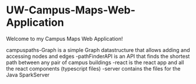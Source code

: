 # UW-Campus-Maps-Web-Application

Welcome  to my Campus Maps Web Application!

campuspaths-Graph is a simple Graph datastructure that allows adding and accessing nodes and edges
-pathFinderAPI is an API that finds the shortest path between any pair of campus buildings
-react is the react app and all the react components (typescript files)
-server contains the files for the Java SparkServer
